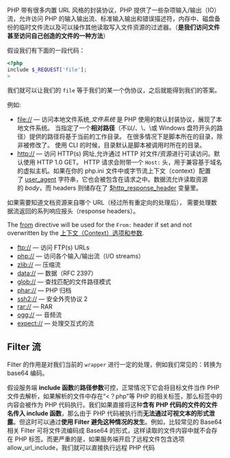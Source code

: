 PHP 带有很多内置 URL 风格的封装协议，PHP 提供了一些杂项输入/输出（IO）流，允许访问 PHP 的输入输出流、标准输入输出和错误描述符，内存中、磁盘备份的临时文件流以及可以操作其他读取写入文件资源的过滤器。（**是我们访问文件甚至访问自己创造的文件的一种方法**）

假设我们有下面的一段代码：
```php
<?php
include $_REQUEST['file'];
>
```
我们就可以让我们的 `file` 等于我们的某一个伪协议，之后就能得到我们的答案。

例如:
- [file://](https://www.php.net/manual/zh/wrappers.file.php) — 访问本地文件系统,_文件系统_ 是 PHP 使用的默认封装协议，展现了本地文件系统。 当指定了一个**相对路径**（不以/、\、\\或 Windows 盘符开头的路径）提供的路径将基于当前的工作目录。 在很多情况下是脚本所在的目录，除非被修改了。 使用 CLI 的时候，目录默认是脚本被调用时所在的目录。
- [http://](https://www.php.net/manual/zh/wrappers.http.php) — 访问 HTTP(s) 网址,允许通过 HTTP 对文件/资源进行可读访问。默认使用 HTTP 1.0 GET。 HTTP 请求会附带一个 `Host:` 头，用于兼容基于域名的虚拟主机。如果在你的 php.ini 文件中或字节流上下文（context）配置了 [user_agent](https://www.php.net/manual/zh/filesystem.configuration.php#ini.user-agent) 字符串，它也会被包含在请求之中。数据流允许读取资源的 _body_，而 headers 则储存在了 [$http_response_header](https://www.php.net/manual/zh/reserved.variables.httpresponseheader.php) 变量里。

如果需要知道文档资源来自哪个 URL（经过所有重定向的处理后）， 需要处理数据流返回的系列响应报头（response headers）。

The [from](https://www.php.net/manual/zh/filesystem.configuration.php#ini.from) directive will be used for the `From:` header if set and not overwritten by the [上下文（Context）选项和参数](https://www.php.net/manual/zh/context.php).
- [ftp://](https://www.php.net/manual/zh/wrappers.ftp.php) — 访问 FTP(s) URLs
- [php://](https://www.php.net/manual/zh/wrappers.php.php) — 访问各个输入/输出流（I/O streams）
- [zlib://](https://www.php.net/manual/zh/wrappers.compression.php) — 压缩流
- [data://](https://www.php.net/manual/zh/wrappers.data.php) — 数据（RFC 2397）
- [glob://](https://www.php.net/manual/zh/wrappers.glob.php) — 查找匹配的文件路径模式
- [phar://](https://www.php.net/manual/zh/wrappers.phar.php) — PHP 归档
- [ssh2://](https://www.php.net/manual/zh/wrappers.ssh2.php) — 安全外壳协议 2
- [rar://](https://www.php.net/manual/zh/wrappers.rar.php) — RAR
- [ogg://](https://www.php.net/manual/zh/wrappers.audio.php) — 音频流
- [expect://](https://www.php.net/manual/zh/wrappers.expect.php) — 处理交互式的流

## Filter 流
Filter 的作用是对我们当前的 `wrapper` 进行一定的处理，例如我们常见的：转换为 base64 编码。

假设服务端 **include 函数**的**路径参数**可控，正常情况下它会将目标文件当作  PHP 文件去解析，如果解析的文件中存在“<？php”等 PHP 的相关标签，那么标签中的内容会被作为 PHP 代码执行。我们如果直接将这种**含有 PHP 代码的文件的文件名传入 include 函数**，那么由于 PHP 代码被执行而**无法通过可视文本的形式泄露**。但这时可以通过**使用 Filter 避免这种情况的发生**。例如，比较常见的 Base64相关 Filter 可将文件流编码成 Base64  的形式，这样读取的文件内容中就不会存在 PHP 标签。而更严重的是，如果服务端开启了远程文件包含选项 allow_url_include，我们就可以直接执行远程 PHP 代码

